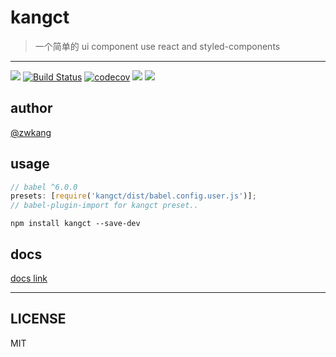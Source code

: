 # kangct

> 一个简单的 ui component use react and styled-components

---

![](https://img.shields.io/badge/Project-kangct-red.svg)
[![Build Status](https://travis-ci.com/ZWkang/kangct.svg?token=ua6xo631XYpvYJfry9i3&branch=master)](https://travis-ci.com/ZWkang/kangct)
[![codecov](https://codecov.io/gh/ZWkang/kangct/branch/master/graph/badge.svg?token=2PYU7ivbJz)](https://codecov.io/gh/ZWkang/kangct)
![](https://img.shields.io/badge/language-javascript-green.svg)
![](https://img.shields.io/badge/license-MIT-000000.svg)

## author

[@zwkang](https://github.com/ZWkang)

## usage

```js
// babel ^6.0.0
presets: [require('kangct/dist/babel.config.user.js')];
// babel-plugin-import for kangct preset..
```

```
npm install kangct --save-dev
```

## docs

[docs link](https://zwkang.github.io/kangct)

---

## LICENSE

MIT
